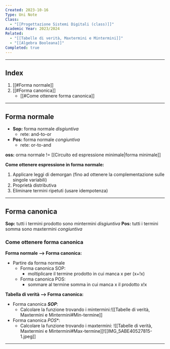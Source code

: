 ```yaml
---
Created: 2023-10-16
Type: Uni Note
Class:
  - "[[Progettazione Sistemi Digitali (class)]]"
Academic Year: 2023/2024
Related:
  - "[[Tabelle di verità, Maxtermini e Mintermini]]"
  - "[[Algebra Booleana]]"
Completed: true
---
```

---
## Index
1. [[#Forma normale]]
2. [[#Forma canonica]]
	-  [[#Come ottenere forma canonica]]

---
## Forma normale 
- **Sop:** forma normale *disgiuntiva*
	- rete: and-to-or
- **Pos:** forma normale *congiuntiva*
	- rete: or-to-and

**oss:** orma normale != [[Circuito ed espressione minimale|forma minimale]]

**Come ottenere espressione in forma normale:**
1. Applicare leggi di demorgan (fino ad ottenere la complementazione sulle singole variabili)
2. Proprietà distributiva
3. Eliminare termini ripetuti (usare idempotenza)

---
## Forma canonica
**Sop:** tutti i termini prodotto sono mintermini *disgiuntiva*
**Pos:** tutti i termini somma sono maxtermini *congiuntiva*

### Come ottenere forma canonica
**Forma normale --> Forma canonica:**
- Partire da forma normale
	- Forma canonica SOP: 
		- moltiplicare il termine prodotto in cui manca x per (x+!x)
	- Forma canonica POS:
		- sommare al termine somma in cui manca x il prodotto x!x

**Tabella di verità --> Forma canonica:**
- Forma canonica ***SOP***: 
	- Calcolare la funzione trovando i mintermini:![[Tabelle di verità, Maxtermini e Mintermini#Min-termine]]
- Forma canonica *POS**:
	- Calcolare la funzione trovando i maxtermini: ![[Tabelle di verità, Maxtermini e Mintermini#Max-termine]]![[IMG_5ABE40527815-1.jpeg]]

---
